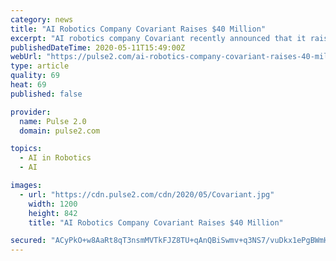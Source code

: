 ```yaml
---
category: news
title: "AI Robotics Company Covariant Raises $40 Million"
excerpt: "AI robotics company Covariant recently announced that it raised $40 million in Series B funding. These are the details about the funding."
publishedDateTime: 2020-05-11T15:49:00Z
webUrl: "https://pulse2.com/ai-robotics-company-covariant-raises-40-million/"
type: article
quality: 69
heat: 69
published: false

provider:
  name: Pulse 2.0
  domain: pulse2.com

topics:
  - AI in Robotics
  - AI

images:
  - url: "https://cdn.pulse2.com/cdn/2020/05/Covariant.jpg"
    width: 1200
    height: 842
    title: "AI Robotics Company Covariant Raises $40 Million"

secured: "ACyPkO+w8AaRt8qT3nsmMVTkFJZ8TU+qAnQBiSwmv+q3NS7/vuDkx1ePgBWmHiRjsIgGPLYL6WTM0hWLXWY57OGcg69PfU2yAwUVNHK+l5eppZV60RYJQaZTg/HsEFF1UHA6sQ02DgDDaUjKvNdnxBch4VbqRtRet8maiXBeahWc9FdyIBGUhtzpvU/hbMXRdf6ai0HqK+QIX/Dp56boG9pEyAZa35dhAub9nT8Dga9mlGjGxvNBSWMO/Kwn/zWveBBeYetFYGVJZ6B0uqv3r2mmHbxJ8nXSmjAaLKDLKU3pmRiODPPzjKpopSOeNFaM;n4OTvajGBo5SGX9Cz/11qQ=="
---
```


